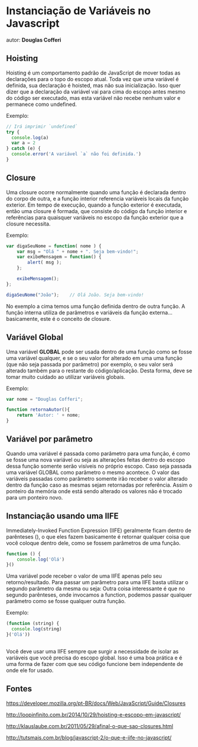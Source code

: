 # Instanciação de Variáveis no Javascript
autor: **Douglas Cofferi**

## Hoisting

Hoisting é um comportamento padrão de JavaScript de mover todas as declarações para o topo do escopo atual. Toda vez que uma variável é definida, sua declaração é hoisted, mas não sua inicialização. Isso quer dizer que a declaração da variável vai para cima do escopo antes mesmo do código ser executado, mas esta variável não recebe nenhum valor e permanece como undefined.

Exemplo:
```js
// Irá imprimir `undefined`
try {
  console.log(a)
  var a = 2
} catch (e) {
  console.error('A variável `a` não foi definida.')
}
```

## Closure

Uma closure ocorre normalmente quando uma função é declarada dentro do corpo de outra, e a função interior referencia variáveis locais da função exterior. Em tempo de execução, quando a função exterior é executada, então uma closure é formada, que consiste do código da função interior e referências para quaisquer variáveis no escopo da função exterior que a closure necessita.

Exemplo:
```js
var digaSeuNome = function( nome ) {
    var msg = "Olá " + nome + ". Seja bem-vindo!";
    var exibeMensagem = function() {
        alert( msg );
    };

    exibeMensagem();
};

digaSeuNome("João");    // Olá João. Seja bem-vindo!
```

No exemplo a cima temos uma função definida dentro de outra função. A função interna utiliza de parâmetros e variáveis da função externa… basicamente, este é o conceito de closure.
 
	
## Variável Global

Uma variável **GLOBAL** pode ser usada dentro de uma função como se fosse uma variável qualquer, e se o seu valor for alterado em uma uma função (que não seja passada por parâmetro) por exemplo, o seu valor será alterado também para o restante do código/aplicação. Desta forma, deve se tomar muito cuidado ao utilizar variáveis globais.

Exemplo:
```js
var nome = "Douglas Cofferi";

function retornaAutor(){
	return 'Autor: ' + nome;
}
```

## Variável por parâmetro

Quando uma variável é passada como parâmetro para uma função, é como se fosse uma nova variável ou seja as alterações feitas dentro do escopo dessa função somente serão visíveis no próprio escopo. Caso seja passada uma variável GLOBAL como parâmetro o mesmo acontece.
O valor das variáveis passadas como parâmetro somente irão receber o valor alterado dentro da função caso as mesmas sejam retornadas por referência. Assim o ponteiro da memória onde está sendo alterado os valores não é trocado para um ponteiro novo.

## Instanciação usando uma IIFE

Immediately-Invoked Function Expression (IIFE) geralmente ficam dentro de parênteses (), o que eles fazem basicamente é retornar qualquer coisa que você coloque dentro dele, como se fossem parâmetros de uma função.

```js
function () {
	console.log('Olá')
}()
```

Uma variável pode receber o valor de uma IIFE apenas pelo seu retorno/resultado. 
Para passar um parâmetro para uma IIFE basta utilizar o segundo parâmetro da mesma ou seja:
Outra coisa interessante é que no segundo parênteses, onde invocamos a function, podemos passar qualquer parâmetro como se fosse qualquer outra função.

Exemplo:
```js
(function (string) {
  console.log(string)
}('Olá'))
 
```
 
Você deve usar uma IIFE sempre que surgir a necessidade de isolar as variáveis que você precisa do escopo global. Isso é uma boa prática e é uma forma de fazer com que seu código funcione bem independente de onde ele for usado.

## Fontes

https://developer.mozilla.org/pt-BR/docs/Web/JavaScript/Guide/Closures

http://loopinfinito.com.br/2014/10/29/hoisting-e-escopo-em-javascript/

http://klauslaube.com.br/2011/05/29/afinal-o-que-sao-closures.html

http://tutsmais.com.br/blog/javascript-2/o-que-e-iife-no-javascript/